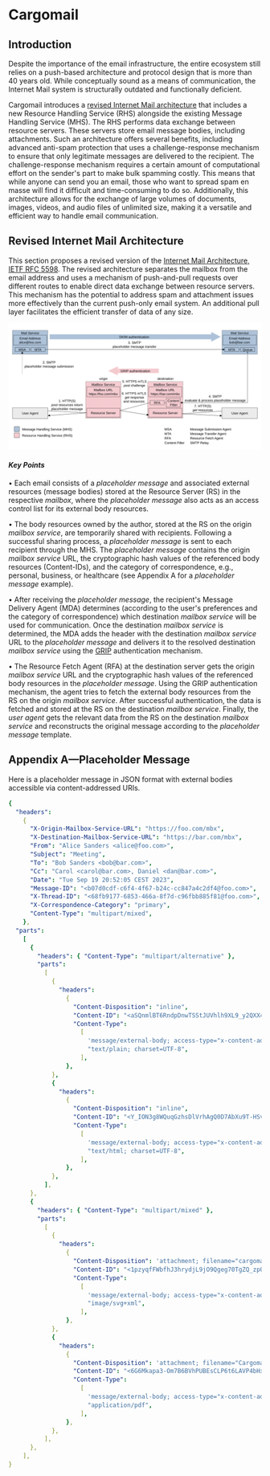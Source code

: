 # Cargomail

## Introduction

Despite the importance of the email infrastructure, the entire ecosystem still relies on a push-based architecture and protocol design that is more than 40 years old. While conceptually sound as a means of communication, the Internet Mail system is structurally outdated and functionally deficient.

Cargomail introduces a [revised Internet Mail architecture](#revised-internet-mail-architecture) that includes a new Resource Handling Service (RHS) alongside the existing Message Handling Service (MHS). The RHS performs data exchange between resource servers. These servers store email message bodies, including attachments. Such an architecture offers several benefits, including advanced anti-spam protection that uses a challenge-response mechanism to ensure that only legitimate messages are delivered to the recipient. The challenge-response mechanism requires a certain amount of computational effort on the sender's part to make bulk spamming costly. This means that while anyone can send you an email, those who want to spread spam en masse will find it difficult and time-consuming to do so. Additionally, this architecture allows for the exchange of large volumes of documents, images, videos, and audio files of unlimited size, making it a versatile and efficient way to handle email communication.

<!--
## White Paper

This project is constantly evolving. You can download the latest revision of the whitepaper here: [Cargomail.pdf](https://github.com/cargomail-org/cargomail/raw/main/whitepaper/Cargomail.pdf).
-->

## Revised Internet Mail Architecture

This section proposes a revised version of the [Internet Mail Architecture, IETF RFC 5598](https://www.rfc-editor.org/rfc/rfc5598.html). The revised architecture separates the mailbox from the email address and uses a mechanism of push-and-pull requests over different routes to enable direct data exchange between resource servers. This mechanism has the potential to address spam and attachment issues more effectively than the current push-only email system. An additional pull layer facilitates the efficient transfer of data of any size.

![Revised Internet Mail Architecture](whitepaper/revised_internet_mail_architecture.svg)

#### *Key Points*

• Each email consists of a *placeholder message* and associated external resources (message bodies) stored at the Resource Server (RS) in the respective *mailbox*, where the *placeholder message* also acts as an access control list for its external body resources.

• The body resources owned by the author, stored at the RS on the origin *mailbox service*, are temporarily shared with recipients. Following a successful sharing process, a *placeholder message* is sent to each recipient through the MHS. The *placeholder message* contains the origin *mailbox service* URL, the cryptographic hash values of the referenced body resources (Content-IDs), and the category of correspondence, e.g., personal, business, or healthcare (see Appendix A for a *placeholder message* example).

• After receiving the *placeholder message*, the recipient's Message Delivery Agent (MDA) determines (according to the user's preferences and the category of correspondence) which destination *mailbox service* will be used for communication. Once the destination *mailbox service* is determined, the MDA adds the header with the destination *mailbox service* URL to the *placeholder message* and delivers it to the resolved destination *mailbox service* using the [GRIP](https://github.com/cargomail-org/grip) authentication mechanism.

• The Resource Fetch Agent (RFA) at the destination server gets the origin *mailbox service* URL and the cryptographic hash values of the referenced body resources in the *placeholder message*. Using the GRIP authentication mechanism, the agent tries to fetch the external body resources from the RS on the origin *mailbox service*. After successful authentication, the data is fetched and stored at the RS on the destination *mailbox service*. Finally, the *user agent* gets the relevant data from the RS on the destination *mailbox service* and reconstructs the original message according to the *placeholder message* template.


## Appendix A—Placeholder Message

Here is a placeholder message in JSON format with external bodies accessible via content-addressed URIs.

```yaml
{
  "headers":
    {
      "X-Origin-Mailbox-Service-URL": "https://foo.com/mbx",
      "X-Destination-Mailbox-Service-URL": "https://bar.com/mbx",
      "From": "Alice Sanders <alice@foo.com>",
      "Subject": "Meeting",
      "To": "Bob Sanders <bob@bar.com>",
      "Cc": "Carol <carol@bar.com>, Daniel <dan@bar.com>",
      "Date": "Tue Sep 19 20:52:05 CEST 2023",
      "Message-ID": "<b07d0cdf-c6f4-4f67-b24c-cc847a4c2df4@foo.com>",
      "X-Thread-ID": "<68fb9177-6853-466a-8f7d-c96fbb885f81@foo.com>",
      "X-Correspondence-Category": "primary",
      "Content-Type": "multipart/mixed",
    },
  "parts":
    [
      {
        "headers": { "Content-Type": "multipart/alternative" },
        "parts":
          [
            {
              "headers":
                {
                  "Content-Disposition": "inline",
                  "Content-ID": "<aSQnmlBT6RndpDnwTSStJUVhlh9XL9_y2QXX42NhKuI>",
                  "Content-Type":
                    [
                      'message/external-body; access-type="x-content-addressed-uri"; hash-algorithm="sha256"; size="42"',
                      "text/plain; charset=UTF-8",
                    ],
                },
            },
            {
              "headers":
                {
                  "Content-Disposition": "inline",
                  "Content-ID": "<Y_ION3g8WQuqGzhsDlVrhAgQ0D7AbXu9T-HSv3w--zY>",
                  "Content-Type":
                    [
                      'message/external-body; access-type="x-content-addressed-uri"; hash-algorithm="sha256"; size="109"',
                      "text/html; charset=UTF-8",
                    ],
                },
            },
          ],
      },
      {
        "headers": { "Content-Type": "multipart/mixed" },
        "parts":
          [
            {
              "headers":
                {
                  "Content-Disposition": 'attachment; filename="cargomail_architecture.svg"',
                  "Content-ID": "<1pzyqfFWbfhJ3hrydjL9jO9Qgeg70TgZQ_zpOkt4HOU>",
                  "Content-Type":
                    [
                      'message/external-body; access-type="x-content-addressed-uri"; hash-algorithm="sha256"; size="52247"',
                      "image/svg+xml",
                    ],
                },
            },
            {
              "headers":
                {
                  "Content-Disposition": 'attachment; filename="Cargomail.pdf"',
                  "Content-ID": "<6G6Mkapa3-Om7B6BVhPUBEsCLP6t6LAVP4bHxhQF5nc>",
                  "Content-Type":
                    [
                      'message/external-body; access-type="x-content-addressed-uri"; hash-algorithm="sha256"; size="153403"',
                      "application/pdf",
                    ],
                },
            },
          ],
      },
    ],
}
```
